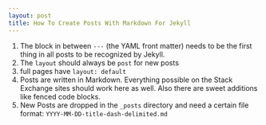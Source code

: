 ```yaml
---
layout: post
title: How To Create Posts With Markdown For Jekyll
---
```

1. The block in between `---` (the YAML front matter) needs to be the first thing in all posts to be recognized by Jekyll.
  1. The `layout` should always be `post` for new posts
  2. full pages have `layout: default`
2. Posts are written in Markdown. Everything possible on the Stack Exchange sites should work here as well. Also there are sweet additions like fenced code blocks.
3. New Posts are dropped in the `_posts` directory and need a certain file format: `YYYY-MM-DD-title-dash-delimited.md`

